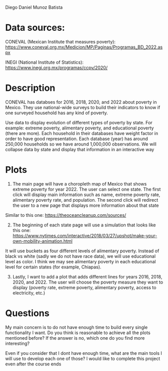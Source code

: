 Diego Daniel Munoz Batista

# Data sources:

CONEVAL (Mexican Institute that measures poverty): https://www.coneval.org.mx/Medicion/MP/Paginas/Programas_BD_2022.aspx

INEGI (National Institute of Statistics): https://www.inegi.org.mx/programas/ccpv/2020/

# Description

CONEVAL has databses for 2016, 2018, 2020, and 2022 about poverty in Mexico. They use national-wide surveys to build their indicators to know if one surveyed household has any kind of poverty.

Use data to display evolution of different types of poverty by state. For example: extreme poverty, alimentary poverty, and educational poverty (there are more). Each household in their databases have weight factor in order to have good representation. Each database (year) has around 250,000 households so we have around 1,000,000 observations. We will collapse data by state and display that information in an interactive way

# Plots

1. The main page will have a choropleth map of Mexico that shows extreme poverty for year 2022. The user can select one state. The first click will display main information such as name, extreme poverty rate, alimentary poverty rate, and population. The second click will redirect the user to a new page that displays more information about that state

Similar to this one: https://theoceancleanup.com/sources/

2. The beginning of each state page will use a simulation that looks like this one: https://www.nytimes.com/interactive/2018/03/27/upshot/make-your-own-mobility-animation.html

It will use buckets as four different levels of alimentary poverty. Instead of black vs white (sadly we do not have race data), we will use educational level as color. I think we may see alimentary poverty in each educational level for certain states (for example, Chiapas).

3. Lastly, I want to add a plot that adds different lines for years 2016, 2018, 2020, and 2022. The user will choose the poverty measure they want to display (poverty rate, extreme poverty, alimentary poverty, access to electricity, etc.)

# Questions

My main concern is to do not have enough time to build every single functionality I want. Do you think is reasonable to achieve all the plots mentioned before? If the answer is no, which one do you find more interesting?

Even if you consider that I dont have enough time, what are the main tools I will use to develop each one of those? I would like to complete this project even after the course ends



